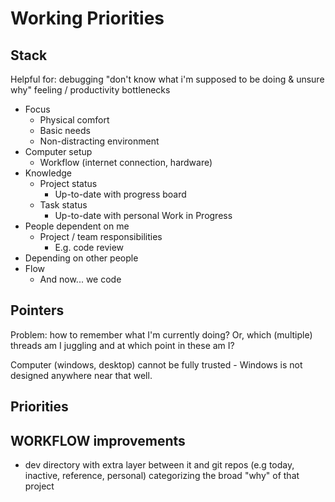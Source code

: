 # Working Priorities

## Stack

Helpful for: debugging "don't know what i'm supposed to be doing & unsure why" feeling / productivity bottlenecks

* Focus
   * Physical comfort
   * Basic needs
   * Non-distracting environment
* Computer setup
   * Workflow (internet connection, hardware)
* Knowledge
   * Project status
      * Up-to-date with progress board
   * Task status
      * Up-to-date with personal Work in Progress
* People dependent on me
   * Project / team responsibilities
      * E.g. code review
* Depending on other people
* Flow
   * And now... we code

## Pointers

Problem: how to remember what I'm currently doing? Or, which (multiple) threads am I juggling and at which point in these am I?

Computer (windows, desktop) cannot be fully trusted - Windows is not designed anywhere near that well.

## Priorities

## WORKFLOW improvements

* dev directory with extra layer between it and git repos (e.g today, inactive, reference, personal) categorizing the broad "why" of that project
